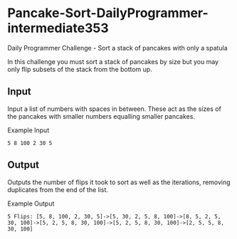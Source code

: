 # Pancake-Sort-DailyProgrammer-intermediate353
Daily Programmer Challenge - Sort a stack of pancakes with only a spatula

In this challenge you must sort a stack of pancakes by size but you may only flip subsets of the stack from the bottom up. 

## Input

Input a list of numbers with spaces in between. These act as the sizes of the pancakes with smaller numbers equalling smaller pancakes. 

Example Input

    5 8 100 2 30 5
    
## Output 
Outputs the number of flips it took to sort as well as the iterations, removing duplicates from the end of the list.

Example Output

    5 Flips: [5, 8, 100, 2, 30, 5]->[5, 30, 2, 5, 8, 100]->[8, 5, 2, 5, 30, 100]->[5, 2, 5, 8, 30, 100]->[5, 2, 5, 8, 30, 100]->[2, 5, 5, 8, 30, 100]
